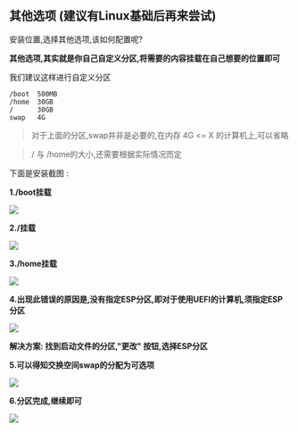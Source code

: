 ## 其他选项 (建议有Linux基础后再来尝试)

安装位置,选择其他选项,该如何配置呢?

**其他选项,其实就是你自己自定义分区,将需要的内容挂载在自己想要的位置即可**

我们建议这样进行自定义分区

```
/boot  500MB
/home  30GB
/      30GB
swap   4G
```

> 对于上面的分区,swap并非是必要的,在内存 4G <= X 的计算机上,可以省略

> / 与 /home的大小,还需要根据实际情况而定

下面是安装截图 :

**1./boot挂载**

![](http://oww4cv296.bkt.clouddn.com/VirtualBox_Ubuntu1604_20_12_2017_22_45_06.png)

**2./挂载**

![](http://oww4cv296.bkt.clouddn.com/VirtualBox_Ubuntu1604_20_12_2017_22_45_31.png)

**3./home挂载**

![](http://oww4cv296.bkt.clouddn.com/VirtualBox_Ubuntu1604_20_12_2017_22_45_58.png)

**4.出现此错误的原因是,没有指定ESP分区,即对于使用UEFI的计算机,须指定ESP分区**

![](http://oww4cv296.bkt.clouddn.com/VirtualBox_Ubuntu1604_20_12_2017_22_46_21.png)

**解决方案: 找到启动文件的分区,"更改" 按钮,选择ESP分区**

**5.可以得知交换空间swap的分配为可选项**

![](http://oww4cv296.bkt.clouddn.com/VirtualBox_Ubuntu1604_20_12_2017_22_48_10.png)

**6.分区完成,继续即可**

![](http://oww4cv296.bkt.clouddn.com/VirtualBox_Ubuntu1604_20_12_2017_22_48_24.png)
